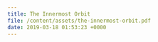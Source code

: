 ```yaml
---
title: The Innermost Orbit
file: /content/assets/the-innermost-orbit.pdf
date: 2019-03-18 01:53:23 +0000
---
```

